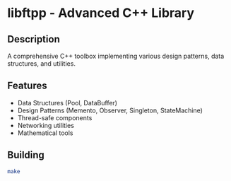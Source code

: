 # libftpp - Advanced C++ Library

## Description
A comprehensive C++ toolbox implementing various design patterns, data structures, and utilities.

## Features
- Data Structures (Pool, DataBuffer)
- Design Patterns (Memento, Observer, Singleton, StateMachine)
- Thread-safe components
- Networking utilities
- Mathematical tools

## Building
```bash
make